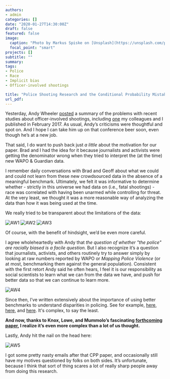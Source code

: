 ```yaml
---
authors:
- admin
categories: []
date: "2020-01-27T14:30:00Z"
draft: false
featured: false
image:
  caption: "Photo by Markus Spiske on [Unsplash](https://unsplash.com/photos/466ENaLuhLY)"
  focal_point: "smart"
projects: []
subtitle: ""
summary: 
tags:
- Police
- Race
- Implicit bias
- Officer-involved shootings

title: "Police Shooting Research and the Conditional Probability Mistake"
url_pdf: 
---
```


Yesterday, Andy Wheeler [posted](https://andrewpwheeler.com/2020/01/26/statement-on-recent-officer-involved-shooting-research/) a summary of the problems with recent studies about officer-involved shootings, including [one](https://onlinelibrary.wiley.com/doi/full/10.1111/1745-9133.12269) my colleagues and I published in February 2017. As usual, Andy’s criticisms were thoughtful and spot on. And I hope I can take him up on that conference beer soon, even though he’s at a new job. 

That said, I do want to push back just _a little_ about the motivation for our paper. Brad and I had the idea for it because journalists and activists were getting the denominator wrong when they tried to interpret the (at the time) new WAPO & Guardian data. 

I remember daily conversations with Brad and Geoff about what we could and could not learn from these new crowdsourced data in the absence of a meaningful benchmark. Ultimately, we felt it was informative to determine whether - strictly in this universe we had data on (i.e., fatal shootings) - race was correlated with having been unarmed while controlling for threat. At the very least, we thought it was a more reasonable way of analyzing the data than how it was being used at the time. 

We really tried to be transparent about the limitations of the data: 

![AW1](/img/AW1.jpg)
![AW2](/img/AW2.jpg)
![AW3](/img/AW3.jpg)

Of course, with the benefit of hindsight, we’d be even more careful.

I agree wholeheartedly with Andy that _the question of whether "the police" are racially biased is a facile question._ But I also recognize it’s a question that journalists, activists, and others routinely try to answer simply by looking at raw numbers reported by WAPO or _Mapping Police Violence_ (or at most, benchmarking them against the general population). Consistent with the first retort Andy said he often hears, I feel it is our responsibility as social scientists to learn what we can from the data we have, and push for better data so that we can continue to learn more. 

![AW4](/img/AW4.jpg)

Since then, I’ve written extensively about the importance of using better benchmarks to understand disparities in policing. See for example, [here](https://www.tandfonline.com/doi/full/10.1080/0735648X.2018.1547269), [here](https://www.tandfonline.com/doi/full/10.1080/07418825.2019.1675748), and [here](https://www.sciencedirect.com/science/article/pii/S0047235219304398). It's complex, to say the least.

__And now, thanks to Knox, Lowe, and Mummolo’s fascinating [forthcoming paper](https://papers.ssrn.com/sol3/papers.cfm?abstract_id=3336338), I realize it’s even more complex than a lot of us thought.__

Lastly, Andy hit the nail on the head here:

![AW5](/img/AW5.jpg)

I got some pretty nasty emails after that CPP paper, and occasionally still have my motives questioned by folks on both sides. It’s unfortunate, because I think that sort of thing scares a lot of really sharp people away from doing this research.